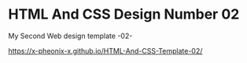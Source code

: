 # HTML And CSS Design Number 02
My Second Web design template -02-

https://x-pheonix-x.github.io/HTML-And-CSS-Template-02/
